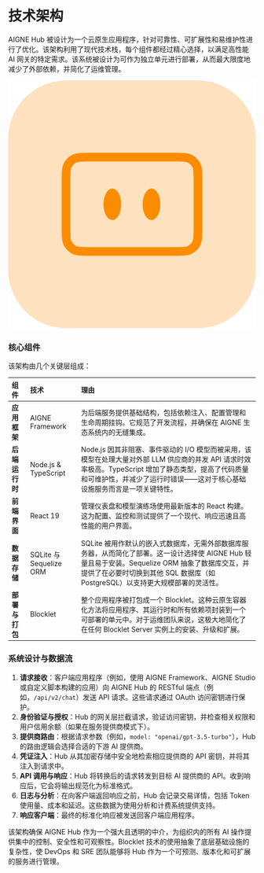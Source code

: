 # 技术架构

AIGNE Hub 被设计为一个云原生应用程序，针对可靠性、可扩展性和易维护性进行了优化。该架构利用了现代技术栈，每个组件都经过精心选择，以满足高性能 AI 网关的特定需求。该系统被设计为可作为独立单元进行部署，从而最大限度地减少了外部依赖，并简化了运维管理。

![logo.png](../../../blocklets/core/screenshots/logo.png)

### 核心组件

该架构由几个关键层组成：

| 组件 | 技术 | 理由 |
| :--- | :--- | :--- |
| **应用框架** | AIGNE Framework | 为后端服务提供基础结构，包括依赖注入、配置管理和生命周期挂钩。它规范了开发流程，并确保在 AIGNE 生态系统内的无缝集成。 |
| **后端运行时** | Node.js & TypeScript | Node.js 因其非阻塞、事件驱动的 I/O 模型而被采用，该模型在处理大量对外部 LLM 供应商的并发 API 请求时效率极高。TypeScript 增加了静态类型，提高了代码质量和可维护性，并减少了运行时错误——这对于核心基础设施服务而言是一项关键特性。 |
| **前端界面** | React 19 | 管理仪表盘和模型演练场使用最新版本的 React 构建。这为配置、监控和测试提供了一个现代、响应迅速且高性能的用户界面。 |
| **数据存储** | SQLite 与 Sequelize ORM | SQLite 被用作默认的嵌入式数据库，无需外部数据库服务器，从而简化了部署。这一设计选择使 AIGNE Hub 轻量且易于安装。Sequelize ORM 抽象了数据库交互，并提供了在必要时切换到其他 SQL 数据库（如 PostgreSQL）以支持更大规模部署的灵活性。 |
| **部署与打包**| Blocklet | 整个应用程序被打包成一个 Blocklet。这种云原生容器化方法将应用程序、其运行时和所有依赖项封装到一个可部署的单元中。对于运维团队来说，这极大地简化了在任何 Blocklet Server 实例上的安装、升级和扩展。 |

### 系统设计与数据流

1.  **请求接收**：客户端应用程序（例如，使用 AIGNE Framework、AIGNE Studio 或自定义脚本构建的应用）向 AIGNE Hub 的 RESTful 端点（例如，`/api/v2/chat`）发送 API 请求。这些请求通过 OAuth 访问密钥进行保护。
2.  **身份验证与授权**：Hub 的网关层拦截请求，验证访问密钥，并检查相关权限和用户信用余额（如果在服务提供商模式下）。
3.  **提供商路由**：根据请求参数（例如，`model: "openai/gpt-3.5-turbo"`），Hub 的路由逻辑会选择合适的下游 AI 提供商。
4.  **凭证注入**：Hub 从其加密存储中安全地检索相应提供商的 API 密钥，并将其注入到请求中。
5.  **API 调用与响应**：Hub 将转换后的请求转发到目标 AI 提供商的 API。收到响应后，它会将输出规范化为标准格式。
6.  **日志与分析**：在向客户端返回响应之前，Hub 会记录交易详情，包括 Token 使用量、成本和延迟。这些数据为使用分析和计费系统提供支持。
7.  **响应客户端**：最终的标准化响应被发送回客户端应用程序。

该架构确保 AIGNE Hub 作为一个强大且透明的中介，为组织内的所有 AI 操作提供集中的控制、安全性和可观察性。Blocklet 技术的使用抽象了底层基础设施的复杂性，使 DevOps 和 SRE 团队能够将 Hub 作为一个可预测、版本化和可扩展的服务进行管理。